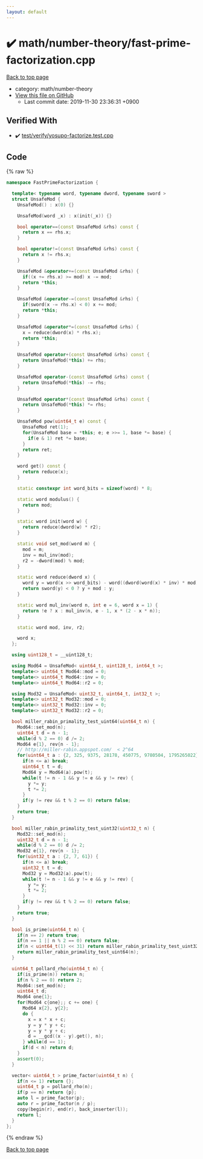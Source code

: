 ```yaml
---
layout: default
---
```


<!-- mathjax config similar to math.stackexchange -->
<script type="text/javascript" async
  src="https://cdnjs.cloudflare.com/ajax/libs/mathjax/2.7.5/MathJax.js?config=TeX-MML-AM_CHTML">
</script>
<script type="text/x-mathjax-config">
  MathJax.Hub.Config({
    TeX: { equationNumbers: { autoNumber: "AMS" }},
    tex2jax: {
      inlineMath: [ ['$','$'] ],
      processEscapes: true
    },
    "HTML-CSS": { matchFontHeight: false },
    displayAlign: "left",
    displayIndent: "2em"
  });
</script>

<script type="text/javascript" src="https://cdnjs.cloudflare.com/ajax/libs/jquery/3.4.1/jquery.min.js"></script>
<script src="https://cdn.jsdelivr.net/npm/jquery-balloon-js@1.1.2/jquery.balloon.min.js" integrity="sha256-ZEYs9VrgAeNuPvs15E39OsyOJaIkXEEt10fzxJ20+2I=" crossorigin="anonymous"></script>
<script type="text/javascript" src="../../../assets/js/copy-button.js"></script>
<link rel="stylesheet" href="../../../assets/css/copy-button.css" />


# :heavy_check_mark: math/number-theory/fast-prime-factorization.cpp
<a href="../../../index.html">Back to top page</a>

* category: math/number-theory
* <a href="{{ site.github.repository_url }}/blob/master/math/number-theory/fast-prime-factorization.cpp">View this file on GitHub</a>
    - Last commit date: 2019-11-30 23:36:31 +0900




## Verified With
* :heavy_check_mark: <a href="../../../verify/test/verify/yosupo-factorize.test.cpp.html">test/verify/yosupo-factorize.test.cpp</a>


## Code
{% raw %}
```cpp
namespace FastPrimeFactorization {

  template< typename word, typename dword, typename sword >
  struct UnsafeMod {
    UnsafeMod() : x(0) {}

    UnsafeMod(word _x) : x(init(_x)) {}

    bool operator==(const UnsafeMod &rhs) const {
      return x == rhs.x;
    }

    bool operator!=(const UnsafeMod &rhs) const {
      return x != rhs.x;
    }

    UnsafeMod &operator+=(const UnsafeMod &rhs) {
      if((x += rhs.x) >= mod) x -= mod;
      return *this;
    }

    UnsafeMod &operator-=(const UnsafeMod &rhs) {
      if(sword(x -= rhs.x) < 0) x += mod;
      return *this;
    }

    UnsafeMod &operator*=(const UnsafeMod &rhs) {
      x = reduce(dword(x) * rhs.x);
      return *this;
    }

    UnsafeMod operator+(const UnsafeMod &rhs) const {
      return UnsafeMod(*this) += rhs;
    }

    UnsafeMod operator-(const UnsafeMod &rhs) const {
      return UnsafeMod(*this) -= rhs;
    }

    UnsafeMod operator*(const UnsafeMod &rhs) const {
      return UnsafeMod(*this) *= rhs;
    }

    UnsafeMod pow(uint64_t e) const {
      UnsafeMod ret(1);
      for(UnsafeMod base = *this; e; e >>= 1, base *= base) {
        if(e & 1) ret *= base;
      }
      return ret;
    }

    word get() const {
      return reduce(x);
    }

    static constexpr int word_bits = sizeof(word) * 8;

    static word modulus() {
      return mod;
    }

    static word init(word w) {
      return reduce(dword(w) * r2);
    }

    static void set_mod(word m) {
      mod = m;
      inv = mul_inv(mod);
      r2 = -dword(mod) % mod;
    }

    static word reduce(dword x) {
      word y = word(x >> word_bits) - word((dword(word(x) * inv) * mod) >> word_bits);
      return sword(y) < 0 ? y + mod : y;
    }

    static word mul_inv(word n, int e = 6, word x = 1) {
      return !e ? x : mul_inv(n, e - 1, x * (2 - x * n));
    }

    static word mod, inv, r2;

    word x;
  };

  using uint128_t = __uint128_t;

  using Mod64 = UnsafeMod< uint64_t, uint128_t, int64_t >;
  template<> uint64_t Mod64::mod = 0;
  template<> uint64_t Mod64::inv = 0;
  template<> uint64_t Mod64::r2 = 0;

  using Mod32 = UnsafeMod< uint32_t, uint64_t, int32_t >;
  template<> uint32_t Mod32::mod = 0;
  template<> uint32_t Mod32::inv = 0;
  template<> uint32_t Mod32::r2 = 0;

  bool miller_rabin_primality_test_uint64(uint64_t n) {
    Mod64::set_mod(n);
    uint64_t d = n - 1;
    while(d % 2 == 0) d /= 2;
    Mod64 e{1}, rev{n - 1};
    // http://miller-rabin.appspot.com/  < 2^64
    for(uint64_t a : {2, 325, 9375, 28178, 450775, 9780504, 1795265022}) {
      if(n <= a) break;
      uint64_t t = d;
      Mod64 y = Mod64(a).pow(t);
      while(t != n - 1 && y != e && y != rev) {
        y *= y;
        t *= 2;
      }
      if(y != rev && t % 2 == 0) return false;
    }
    return true;
  }

  bool miller_rabin_primality_test_uint32(uint32_t n) {
    Mod32::set_mod(n);
    uint32_t d = n - 1;
    while(d % 2 == 0) d /= 2;
    Mod32 e{1}, rev{n - 1};
    for(uint32_t a : {2, 7, 61}) {
      if(n <= a) break;
      uint32_t t = d;
      Mod32 y = Mod32(a).pow(t);
      while(t != n - 1 && y != e && y != rev) {
        y *= y;
        t *= 2;
      }
      if(y != rev && t % 2 == 0) return false;
    }
    return true;
  }

  bool is_prime(uint64_t n) {
    if(n == 2) return true;
    if(n == 1 || n % 2 == 0) return false;
    if(n < uint64_t(1) << 31) return miller_rabin_primality_test_uint32(n);
    return miller_rabin_primality_test_uint64(n);
  }

  uint64_t pollard_rho(uint64_t n) {
    if(is_prime(n)) return n;
    if(n % 2 == 0) return 2;
    Mod64::set_mod(n);
    uint64_t d;
    Mod64 one{1};
    for(Mod64 c{one};; c += one) {
      Mod64 x{2}, y{2};
      do {
        x = x * x + c;
        y = y * y + c;
        y = y * y + c;
        d = __gcd((x - y).get(), n);
      } while(d == 1);
      if(d < n) return d;
    }
    assert(0);
  }

  vector< uint64_t > prime_factor(uint64_t n) {
    if(n <= 1) return {};
    uint64_t p = pollard_rho(n);
    if(p == n) return {p};
    auto l = prime_factor(p);
    auto r = prime_factor(n / p);
    copy(begin(r), end(r), back_inserter(l));
    return l;
  }
};

```
{% endraw %}

<a href="../../../index.html">Back to top page</a>

